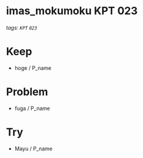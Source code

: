 # imas_mokumoku KPT 023

###### tags: `KPT` `023`

# Keep

- hoge / P_name

# Problem

- fuga / P_name

# Try

- Mayu / P_name
